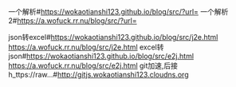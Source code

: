 一个解析#https://wokaotianshi123.github.io/blog/src/?url=
一个解析2#https://a.wofuck.rr.nu/blog/src/?url=

json转excel#https://wokaotianshi123.github.io/blog/src/j2e.html
https://a.wofuck.rr.nu/blog/src/j2e.html
excel转json#https://wokaotianshi123.github.io/blog/src/e2j.html
https://a.wofuck.rr.nu/blog/src/e2j.html
git加速,后接h_ttps://raw...#http://gitjs.wokaotianshi123.cloudns.org
